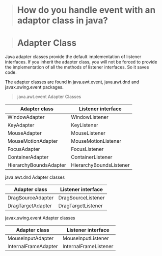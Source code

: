 > # How do you handle event with an adaptor class in java?

> # Adapter Class

Java adapter classes provide the default implementation of listener interfaces. If you inherit the adapter class, you will not be forced to provide the implementation of all the methods of listener interfaces. So it saves code.

The adapter classes are found in java.awt.event, java.awt.dnd and javax.swing.event packages.

> java.awt.event Adapter Classes

Adapter class	| Listener interface
-------------   | ------------------
WindowAdapter	| WindowListener
KeyAdapter	| KeyListener
MouseAdapter	| MouseListener
MouseMotionAdapter	| MouseMotionListener
FocusAdapter	| FocusListener
ContainerAdapter	| ContainerListener
HierarchyBoundsAdapter	| HierarchyBoundsListener
java.awt.dnd Adapter classes

Adapter class	| Listener interface
-------------   | ------------------
DragSourceAdapter	| DragSourceListener
DragTargetAdapter	| DragTargetListener
javax.swing.event Adapter classes

Adapter class	| Listener interface
-------------   | ------------------
MouseInputAdapter	| MouseInputListener
InternalFrameAdapter	| InternalFrameListener
